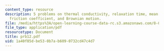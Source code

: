 ```yaml
---
content_type: resource
description: 5 problems on thermal conductivity, relaxation time, mean free path,
  friction coefficient, and Brownian motion.
file: /media/https%3A/open-learning-course-data-rc.s3.amazonaws.com/8-08-statistical-physics-ii-spring-2005/1a40f85dbe530b7ab6090732cd47c4d7_prb12.pdf
file_type: application/pdf
resourcetype: Document
title: prb12.pdf
uid: 1a40f85d-be53-0b7a-b609-0732cd47c4d7
---
```

